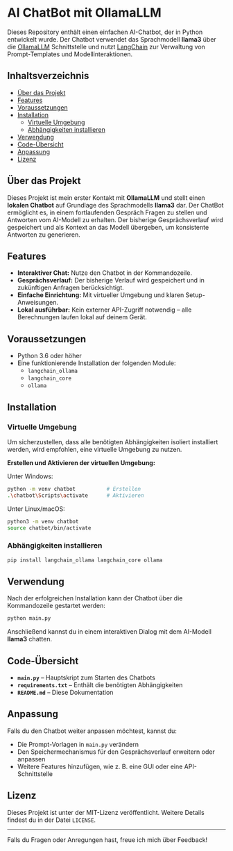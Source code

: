 # AI ChatBot mit OllamaLLM

Dieses Repository enthält einen einfachen AI-Chatbot, der in Python entwickelt wurde. Der Chatbot verwendet das Sprachmodell **llama3** über die [OllamaLLM](https://github.com/ollama/ollama-python) Schnittstelle und nutzt [LangChain](https://github.com/hwchase17/langchain) zur Verwaltung von Prompt-Templates und Modellinteraktionen.

## Inhaltsverzeichnis

- [Über das Projekt](#über-das-projekt)
- [Features](#features)
- [Voraussetzungen](#voraussetzungen)
- [Installation](#installation)
  - [Virtuelle Umgebung](#virtuelle-umgebung)
  - [Abhängigkeiten installieren](#abhängigkeiten-installieren)
- [Verwendung](#verwendung)
- [Code-Übersicht](#code-übersicht)
- [Anpassung](#anpassung)
- [Lizenz](#lizenz)

## Über das Projekt

Dieses Projekt ist mein erster Kontakt mit **OllamaLLM** und stellt einen **lokalen Chatbot** auf Grundlage des Sprachmodells **llama3** dar. Der ChatBot ermöglicht es, in einem fortlaufenden Gespräch Fragen zu stellen und Antworten vom AI-Modell zu erhalten. Der bisherige Gesprächsverlauf wird gespeichert und als Kontext an das Modell übergeben, um konsistente Antworten zu generieren.

## Features

- **Interaktiver Chat:** Nutze den Chatbot in der Kommandozeile.
- **Gesprächsverlauf:** Der bisherige Verlauf wird gespeichert und in zukünftigen Anfragen berücksichtigt.
- **Einfache Einrichtung:** Mit virtueller Umgebung und klaren Setup-Anweisungen.
- **Lokal ausführbar:** Kein externer API-Zugriff notwendig – alle Berechnungen laufen lokal auf deinem Gerät.

## Voraussetzungen

- Python 3.6 oder höher
- Eine funktionierende Installation der folgenden Module:
  - `langchain_ollama`
  - `langchain_core`
  - `ollama`

## Installation

### Virtuelle Umgebung

Um sicherzustellen, dass alle benötigten Abhängigkeiten isoliert installiert werden, wird empfohlen, eine virtuelle Umgebung zu nutzen.

**Erstellen und Aktivieren der virtuellen Umgebung:**

Unter Windows:
```bash
python -m venv chatbot          # Erstellen
.\chatbot\Scripts\activate      # Aktivieren
```

Unter Linux/macOS:
```bash
python3 -m venv chatbot
source chatbot/bin/activate
```

### Abhängigkeiten installieren

```bash
pip install langchain_ollama langchain_core ollama
```

## Verwendung

Nach der erfolgreichen Installation kann der Chatbot über die Kommandozeile gestartet werden:

```bash
python main.py
```

Anschließend kannst du in einem interaktiven Dialog mit dem AI-Modell **llama3** chatten.

## Code-Übersicht

- **`main.py`** – Hauptskript zum Starten des Chatbots
- **`requirements.txt`** – Enthält die benötigten Abhängigkeiten
- **`README.md`** – Diese Dokumentation

## Anpassung

Falls du den Chatbot weiter anpassen möchtest, kannst du:
- Die Prompt-Vorlagen in `main.py` verändern
- Den Speichermechanismus für den Gesprächsverlauf erweitern oder anpassen
- Weitere Features hinzufügen, wie z. B. eine GUI oder eine API-Schnittstelle

## Lizenz

Dieses Projekt ist unter der MIT-Lizenz veröffentlicht. Weitere Details findest du in der Datei `LICENSE`.

---

Falls du Fragen oder Anregungen hast, freue ich mich über Feedback!

